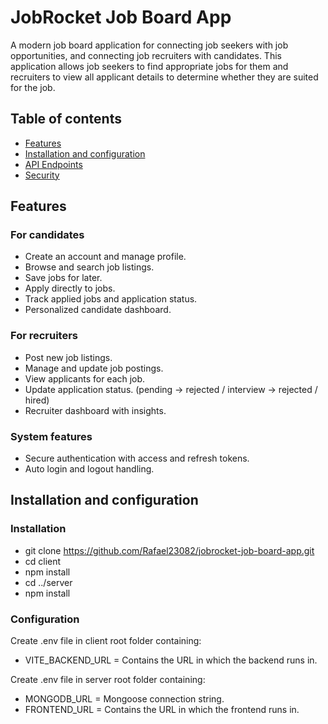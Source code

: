 # JobRocket Job Board App

A modern job board application for connecting job seekers with job opportunities, and connecting job recruiters with candidates. This application allows job seekers to find appropriate jobs for them and recruiters to view all applicant details to determine whether they are suited for the job.

## Table of contents

- [Features](#features)
- [Installation and configuration](#installation-and-configuration)
- [API Endpoints](#api-endpoints)
- [Security](#security)

## Features
### For candidates
- Create an account and manage profile.
- Browse and search job listings.
- Save jobs for later.
- Apply directly to jobs.
- Track applied jobs and application status.
- Personalized candidate dashboard.

### For recruiters
- Post new job listings.
- Manage and update job postings.
- View applicants for each job.
- Update application status. (pending -> rejected / interview -> rejected / hired)
- Recruiter dashboard with insights.

### System features
- Secure authentication with access and refresh tokens.
- Auto login and logout handling.

## Installation and configuration
### Installation
- git clone https://github.com/Rafael23082/jobrocket-job-board-app.git
- cd client
- npm install
- cd ../server
- npm install

### Configuration
Create .env file in client root folder containing:
- VITE_BACKEND_URL = Contains the URL in which the backend runs in.

Create .env file in server root folder containing:
- MONGODB_URL = Mongoose connection string.
- FRONTEND_URL = Contains the URL in which the frontend runs in.

